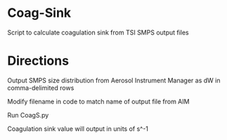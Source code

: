 # Coag-Sink
Script to calculate coagulation sink from TSI SMPS output files

# Directions
Output SMPS size distribution from Aerosol Instrument Manager as dW in comma-delimited rows

Modify filename in code to match name of output file from AIM

Run CoagS.py

Coagulation sink value will output in units of s^-1
